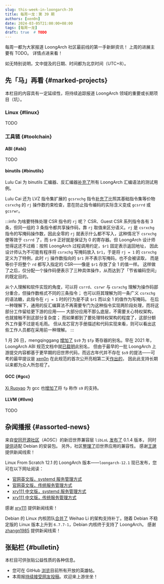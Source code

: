 ```yaml
---
slug: this-week-in-loongarch-39
title: 每周一龙：第 39 期
authors: [xen0n]
date: 2024-03-05T21:00:00+08:00
tags: [每周一龙]
draft: true  # TODO
---
```


每周一都为大家报道 LoongArch 社区最前线的第一手新鲜资讯！
上周的进展主要有 TODO。
详情点进来看！

<!-- truncate -->

如无特别说明，文中提及的日期、时间都为北京时间（UTC+8）。

## 先「马」再看 {#marked-projects}

本栏目的内容具有一定延续性，将持续追踪报道 LoongArch 领域的重要或长期项目（坑）。

### Linux {#linux}

TODO

### 工具链 {#toolchain}

#### ABI {#abi}

TODO

#### binutils {#binutils}

Lulu Cai 为 binutils 汇编器、反汇编器[补充了](https://sourceware.org/pipermail/binutils/2024-February/132734.html)所有
LoongArch 汇编语法的测试用例。

Lulu Cai 还为 LVZ 指令集扩展的 `gcsrxchg` 指令[补充了](https://sourceware.org/pipermail/binutils/2024-February/132733.html)比照其基础指令集等价物
`csrxchg` 的 `rj` 操作数约束检查，意在防止指令编码的实际含义变成 `gcsrrd` 或 `gcsrwr`。

:::info 为啥要特殊处理 CSR 指令的 `rj` 呢？
CSR、Guest CSR 系列指令各有 3 条，但同一组的 3 条指令都共享操作码，靠 `rj` 取值来区分语义。`rj`
是 `csrxchg` 指令的写掩码操作数，因此全零的 `rj` 就表示什么都不写入，这种情况下
`csrxchg` 便等效于 `csrrd` 了，而 `$r0` 正好就是保证为 0 的寄存器。但
LoongArch 设计师觉得这还不过瘾：按照 LoongArch 过程调用约定，`$r1` 固定表示返回地址，
因此设计师认为不可能有程序将 `csrxchg` 写掩码放入 `$r1`，于是将 `rj = 1` 的
`csrxchg` 定义为了特例，此时 `rj` 操作数指向的 `$r1` 并不表示写掩码，也不会被读取，
而是等价于将整个 `rd` 都写入指定的 CSR——像是 `$r1` 存放了全 1 的值一样。
这样做了之后，仅分配一个操作码便表示了三种具体操作，从而达到了「节省编码空间」的既定目的。

从个人理解和软件实现的角度，可以将 `csrrd`、`csrwr` 与 `csrxchg` 理解为操作码部分重合，但操作数格式不同的三条指令；
也可以将其理解为同一条广义 `csrxchg` 的语法糖，此指令在 `rj = 1` 时的行为是不读 `$r1` 而以全 1 的值作为写掩码。
在后一种理解下，通用的反汇编算法不再需要专门为这种指令实现两阶段处理，而将这部分工作留给更下游的应用——
大部分应用不那么底层，不需要关心特权架构，也就接触不到这部分复杂度；
而如果都到了要处理特权架构的程度了，这部分额外工作量不过是毛毛雨。
但从龙芯官方手册描述和代码实现来看，则可以看出这些工作人员都在采用前一种理解。
:::

1 月 26 日，mengqinggang [增加了](https://sourceware.org/git/?p=binutils-gdb.git;a=commitdiff;h=969f5c0e12c18595cbd16f2df73c4630d0635dfe)
`$s9` 为 `$fp` 寄存器的别名。早在 2021 年，LoongArch ABI 规范文档中就[已载明](https://github.com/loongson/LoongArch-Documentation/commit/de73529fa9f78e9796d97219af23c4f67b2b3de9)此别名，
但由于最早的一批 LoongArch 上游提交内容都基于更早期的旧世界代码，而远古年代并不存在
`$s9` 的提法——可考的最早提议是 [xen0n] 在此规范的首次公开亮相第二天[作出的](https://github.com/loongson/LoongArch-Documentation/pull/3#discussion_r684653367)，
因此此支持长期以来都为众人所忽视了。

[xen0n]: https://github.com/xen0n

#### GCC {#gcc}

[Xi Ruoyao][xry111] 为 gcc 也[增加了](https://gcc.gnu.org/pipermail/gcc-patches/2024-March/647193.html)将
`fp` 称作 `s9` 的支持。

#### LLVM {#llvm}

TODO

## 杂闻播报 {#assorted-news}

来自[安同开源社区][aosc]（AOSC）的新旧世界兼容层 `libLoL`
[发布了](https://liblol.aosc.io/docs/dev/changelog/#014) 0.1.4 版本，
同时[提供](https://github.com/AOSC-Dev/liblol/releases/tag/debian%2Fv0.1.4-1)适配
Debian 的安装包。
另外，社区[整理了](https://liblol.aosc.io/docs/apps/)旧世界应用的兼容性。
感谢[王邈][shankerwangmiao]提供新闻线索！

[aosc]: https://aosc.io

Linux From Scratch 12.1 的 LoongArch 版本——`loongarch-12.1` 现已发布，您可在以下网址阅读：

* [官网英文版，systemd 服务管理方式](https://www.linuxfromscratch.org/~xry111/lfs/view/loongarch-12.1-systemd/)
* [官网英文版，传统服务管理方式](https://www.linuxfromscratch.org/~xry111/lfs/view/loongarch-12.1/)
* [xry111 中文版，systemd 服务管理方式](https://lfs.xry111.site/zh_CN/loongarch-12.1-systemd/)
* [xry111 中文版，传统服务管理方式](https://lfs.xry111.site/zh_CN/loongarch-12.1/)

感谢 [xry111] 提供新闻线索！

Debian 的 Linux 内核团队[合并了](https://salsa.debian.org/kernel-team/linux/-/merge_requests/879)
Weihao Li 的架构支持补丁。随着 Debian 不稳定版的 Linux 版本上升到 `6.7.7-1`，Debian
内核终于支持了 LoongArch。
感谢 [zhangn1985] 提供新闻线索！

[shankerwangmiao]: https://github.com/shankerwangmiao
[xry111]: https://github.com/xry111
[zhangn1985]: https://github.com/zhangn1985

## 张贴栏 {#bulletin}

本栏目可供张贴公益性质的各种信息。

* 您可在 GitHub [浏览](https://github.com/loongson-community/discussions/labels/%E8%8B%B1%E9%9B%84%E5%B8%96)目前所有开放的英雄帖。
* 本周报[持续接受网友投稿][call-for-submissions]。欢迎来上游坐坐！

[call-for-submissions]: https://github.com/loongson-community/areweloongyet/issues/16
